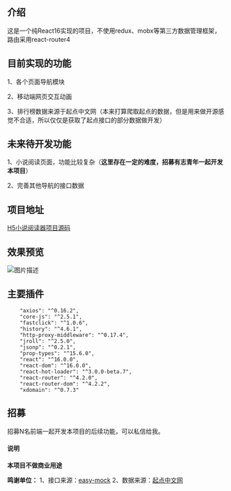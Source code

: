 ## 介绍
这是一个纯React16实现的项目，不使用redux、mobx等第三方数据管理框架，路由采用react-router4

## 目前实现的功能
1、各个页面导航模块

2、移动端网页交互动画

3、排行榜数据来源于起点中文网（本来打算爬取起点的数据，但是用来做开源感觉不合适，所以仅仅是获取了起点接口的部分数据做开发）

## 未来待开发功能
1、小说阅读页面，功能比较复杂（**这里存在一定的难度，招募有志青年一起开发本项目**）

2、完善其他导航的接口数据

## 项目地址
[H5小说阅读器项目源码][1]

## 效果预览

![图片描述][2]

## 主要插件
```text
    "axios": "^0.16.2",
    "core-js": "^2.5.1",
    "fastclick": "^1.0.6",
    "history": "^4.6.1",
    "http-proxy-middleware": "^0.17.4",
    "jroll": "^2.5.0",
    "jsonp": "^0.2.1",
    "prop-types": "^15.6.0",
    "react": "^16.0.0",
    "react-dom": "^16.0.0",
    "react-hot-loader": "^3.0.0-beta.7",
    "react-router": "^4.2.0",
    "react-router-dom": "^4.2.2",
    "xdomain": "^0.7.3"
```

## 招募

招募N名前端一起开发本项目的后续功能，可以私信给我。

#### 说明
**本项目不做商业用途**

**鸣谢单位：**
1、接口来源：[easy-mock][3]
2、数据来源：[起点中文网][4]


  [1]: https://github.com/hyy1115/fictions
  [2]: /img/bVWpvF
  [3]: http://www.easy-mock.com/
  [4]: https://m.qidian.com